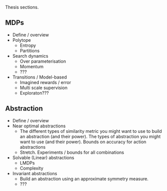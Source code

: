 Thesis sections.

## MDPs

- Define / overview
- Polytope
  - Entropy
  - Partitions
- Search dynamics
  - Over parameterisation
  - Momentum
  - ???
- Transitions / Model-based
  - Imagined rewards / error
  - Multi scale supervision
  - Exploraton???
  

## Abstraction

- Define / overview
- Near optimal abstractions
  - The different types of similarity metric you might want to use to build an abstraction (and their power). The types of abstraction you might want to use (and their power). Bounds on accuracy for action abstractions
  - Stretch. Experiments / bounds for all combinations
- Solvable (Linear) abstractions
  - LMDPs
  - Complexity
- Invariant abstractions
  - Build an abstraction using an approximate symmetry measure.
  - ???
  
  
